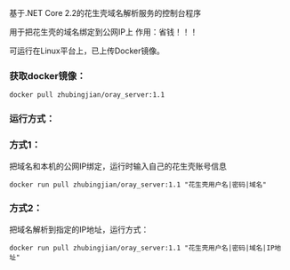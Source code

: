基于.NET Core 2.2的花生壳域名解析服务的控制台程序

用于把花生壳的域名绑定到公网IP上    作用：省钱！！！

可运行在Linux平台上，已上传Docker镜像。

### 获取docker镜像：
```
docker pull zhubingjian/oray_server:1.1
```
### 运行方式：
### 方式1：
把域名和本机的公网IP绑定，运行时输入自己的花生壳账号信息
```
docker run pull zhubingjian/oray_server:1.1 "花生壳用户名|密码|域名"
```
### 方式2：
把域名解析到指定的IP地址，运行方式：
```
docker run pull zhubingjian/oray_server:1.1 "花生壳用户名|密码|域名|IP地址"
```


